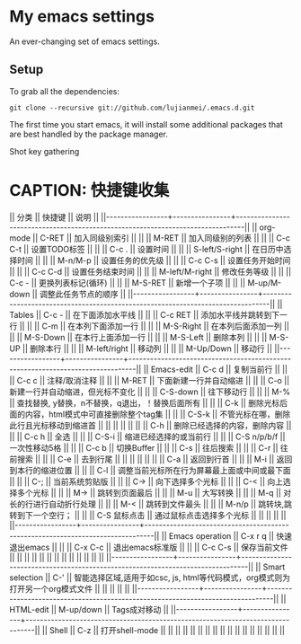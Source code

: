 # My emacs settings

An ever-changing set of emacs settings. 
## Setup

To grab all the dependencies:

    git clone --recursive git://github.com/lujianmei/.emacs.d.git

The first time you start emacs, it will install some additional packages
that are best handled by the package manager.

Shot key gathering

# CAPTION: 快捷键收集
|| 分类            || 快捷键         || 说明                                                                           ||
||-----------------+----------------+--------------------------------------------------------------------------------||
|| org-mode        || C-RET          || 加入同级别索引                                                                 ||
||                 || M-RET          || 加入同级别的列表                                                               ||
||                 || C-c C-t        || 设置TODO标签                                                                   ||
||                 || C-c .          || 设置时间                                                                       ||
||                 || S-left/S-right || 在日历中选择时间                                                               ||
||                 || M-n/M-p        || 设置任务的优先级                                                               ||
||                 || C-c C-s        || 设置任务开始时间                                                               ||
||                 || C-c C-d        || 设置任务结束时间                                                               ||
||                 || M-left/M-right || 修改任务等级                                                                   ||
||                 || C-c -          || 更换列表标记(循环)                                                             ||
||                 || M-S-RET        || 新增一个子项                                                                   ||
||                 || M-up/M-down    || 调整此任务节点的顺序                                                           ||
||-----------------+----------------+--------------------------------------------------------------------------------||
|| Tables          || C-c -          || 在下面添加水平线                                                               ||
||                 || C-c RET        || 添加水平线并跳转到下一行                                                       ||
||                 || C-m            || 在本列下面添加一行                                                             ||
||                 || M-S-Right      || 在本列后面添加一列                                                             ||
||                 || M-S-Down       || 在本行上面添加一行                                                             ||
||                 || M-S-Left       || 删除本列                                                                       ||
||                 || M-S-UP         || 删除本行                                                                       ||
||                 || M-left/right   || 移动列                                                                         ||
||                 || M-Up/Down      || 移动行                                                                         ||
||-----------------+----------------+--------------------------------------------------------------------------------||
|| Emacs-edit      || C-c d          || 复制当前行                                                                     ||
||                 || C-c c          || 注释/取消注释                                                                  ||
||                 || M-RET          || 下面新建一行并自动缩进                                                         ||
||                 || C-o            || 新建一行并自动缩进，但光标不变化                                               ||
||                 || C-S-down       || 往下移动行                                                                     ||
||                 || M-%            || 查找替换, y替换，n不替换，q退出，！替换后面所有                                ||
||                 || C-k            || 删除光标后面的内容，html模式中可直接删除整个tag集                                                   ||
||                 || C-S-k          || 不管光标在哪，删除此行且光标移动到缩进首                                                           ||
||                 ||                ||                                                                                ||
||                 || C-h            || 删除已经选择的内容，删除内容                                                   ||
||                 || C-c h          || 全选                                                                           ||
||                 || C-S-i          || 缩进已经选择的或当前行                                                         ||
||                 || C-S n/p/b/f    || 一次性移动5格                                                                  ||
||                 || C-c b          || 切换Buffer                                                                     ||
||                 || C-s            || 往后搜索                                                                       ||
||                 || C-r            || 往前搜索                                                                       ||
||                 || C-e            || 去到行尾                                                                   ||
||                 ||                ||                                                                                ||
||                 || C-a            || 返回到行首                                                                     ||
||                 || M-i            || 返回到本行的缩进位置                                                           ||
||                 || C-l            || 调整当前光标所在行为屏幕最上面或中间或最下面                                   ||
||                 || C-;            || 当前系统剪贴版                                                                 ||
||                 || C->            || 向下选择多个光标                                                               ||
||                 || C-<            || 向上选择多个光标                                                               ||
||                 || M->            || 跳转到页面最后                                                                 ||
||                 || M-u            || 大写转换                                                                       ||
||                 || M-q            || 对长的行进行自动折行处理                                                       ||
||                 || M-<            || 跳转到文件最头                                                                 ||
||                 || M-n/p          || 跳转块,跳转到下一个空行；                                                      ||
||                 || C-S 鼠标点击   || 通过鼠标点击选择多个光标                                                       ||
||                 ||                ||                                                                                ||
||-----------------+----------------+--------------------------------------------------------------------------------||
|| Emacs operation || C-x r q        || 快速退出emacs                                                                  ||
||                 || C-x C-c        || 退出emacs标准版                                                                ||
||                 || C-c C-s        || 保存当前文件                                                                   ||
||                 ||                ||                                                                                ||
||                 ||                ||                                                                                ||
||                 ||                ||                                                                                ||
||-----------------+----------------+--------------------------------------------------------------------------------||
|| Smart selection || C-'            || 智能选择区域,适用于如csc, js, html等代码模式，org模式则为打开另一个org模式文件 ||
||                 ||                ||                                                                                ||
||-----------------+----------------+--------------------------------------------------------------------------------||
|| HTML-edit       || M-up/down      || Tags成对移动                                                                   ||
||-----------------+----------------+--------------------------------------------------------------------------------||
|| Shell           || C-z            || 打开shell-mode                                                                 ||
||                 ||                ||                                                                                ||
||                 ||                ||                                                                                ||
||                 ||                ||                                                                                ||
||                 ||                ||                                                                                ||


